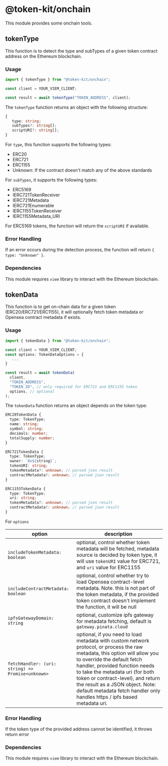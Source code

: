 # @token-kit/onchain

This module provides some onchain tools.

## tokenType

This function is to detect the type and subTypes of a given token contract address on the Ethereum blockchain.

### Usage

```typescript
import { tokenType } from "@token-kit/onchain";

const client = YOUR_VIEM_CLIENT;

const result = await tokenType("TOKEN_ADDRESS", client);
```

The `tokenType` function returns an object with the following structure:

```typescript
{
   type: string;
   subTypes?: string[];
   scriptURI?: string[];
}
```

For `type`, this function supports the following types:

- ERC20
- ERC721
- ERC1155
- Unknown: If the contract doesn't match any of the above standards

For `subTypes`, it supports the following types:

- ERC5169
- IERC721TokenReceiver
- IERC721Metadata
- IERC721Enumerable
- IERC1155TokenReceiver
- IERC1155Metadata_URI

For ERC5169 tokens, the function will return the `scriptURI` if available.

### Error Handling

If an error occurs during the detection process, the function will return `{ type: "Unknown" }`.

### Dependencies

This module requires `viem` library to interact with the Ethereum blockchain.

## tokenData

This function is to get on-chain data for a given token (ERC20/ERC721/ERC1155), it will optionally fetch token metadata or Opensea contract metadata if exists.

### Usage

```typescript
import { tokenData } from "@token-kit/onchain";

const client = YOUR_VIEM_CLIENT;
const options: TokenDataOptions = {
   ...
}

const result = await tokenData(
  client,
  "TOKEN_ADDRESS",
  "TOKEN_ID", // only required for ERC721 and ERC1155 token
  options, // optional
);
```

The `tokenData` function returns an object depends on the token type:

```typescript
ERC20TokenData {
  type: TokenType;
  name: string;
  symbol: string;
  decimals: number;
  totalSupply: number;
}

ERC721TokenData {
  type: TokenType;
  owner: `0x${string}`;
  tokenURI: string;
  tokenMetadata?: unknown; // parsed json result
  contractMetadata?: unknown; // parsed json result
}

ERC1155TokenData {
  type: TokenType;
  uri: string;
  tokenMetadata?: unknown; // parsed json result
  contractMetadata?: unknown; // parsed json result
}
```

For `options`

| option                                            | description                                                                                                                                                                                                                                                                                                                                                                         |
| ------------------------------------------------- | ----------------------------------------------------------------------------------------------------------------------------------------------------------------------------------------------------------------------------------------------------------------------------------------------------------------------------------------------------------------------------------- |
| `includeTokenMetadata: boolean`                   | optional, control whether token metadata will be fetched, metadata source is decided by token type, it will use `tokenURI` value for ERC721, and `uri` value for ERC1155                                                                                                                                                                                                            |
| `includeContractMetadata: boolean`                | optional, control whether try to load Opensea contract-level metadata. Note. this is not part of the token metadata, if the provided token contract doesn't implement the function, it will be null                                                                                                                                                                                 |
| `ipfsGatewayDomain: string`                       | optional, customize ipfs gateway for metadata fetching, default is `gateway.pinata.cloud`                                                                                                                                                                                                                                                                                           |
| `fetchHandler: (uri: string) => Promise<unknown>` | optional, if you need to load metadata with custom network protocol, or process the raw metadata, this option will allow you to override the default fetch handler, provided function needs to take the metadata uri (for both token or contract-level), and return the result as a JSON object. Note: default metadata fetch handler only handles https / ipfs based metadata uri. |

### Error Handling

If the token type of the provided address cannot be identified, it throws return error

### Dependencies

This module requires `viem` library to interact with the Ethereum blockchain.
